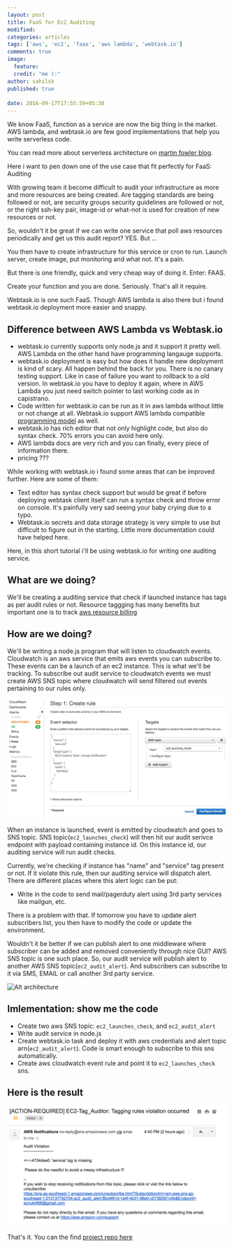 ```yaml
---
layout: post
title: FaaS for Ec2 Auditing
modified:
categories: articles
tags: ['aws', 'ec2', 'faas', 'aws lambda', 'webtask.io']
comments: true
image:
  feature: 
  credit: "me (:"
author: sahilsk
published: true

date: 2016-09-17T17:55:59+05:30
---
```


We know FaaS, function as a service are now the big thing in the market.
AWS lambda, and webtask.io are few good implementations that help you write
serverless code.

You can read more about serverless architecture on [martin fowler
blog](http://www.martinfowler.com/articles/serverless.html).


Here i want to pen down one of the use case that fit perfectly for FaaS: Auditing

With growing team it become difficult to audit your infrastructure as more and
more resources are being created. Are tagging standards are being followed or not, are
security groups security guidelines are followed or not, or the right ssh-key
pair, image-id or what-not is used for creation of new resources or not.

So, wouldn't it be great if we can write one service that poll aws resources
periodically and get us this audit report? YES. But ...

You then have to create infrastructure for this service or cron to run. Launch server,
create image, put monitoring and what not. It's a pain.

But there is one friendly, quick and very cheap way of doing it. Enter: FAAS.

Create your function and you are done. Seriously. That's all it require.  

Webtask.io is one such FaaS. Though AWS lambda is also there but i found webtask.io deployment more easier and snappy.

Difference between AWS Lambda vs Webtask.io
--------


- webtask.io currently supports only node.js and it support it pretty well. AWS
  Lambda on the other hand have programming langauge supports.
- webtask.io deployment is easy but how does it handle new deployment is kind of
  scary. All happen behind the back for you. There is no canary testing support.
  Like in case of failure you want to rollback to a old version. In
  webtask.io you have to deploy it again, where in AWS Lambda you just need
  switch pointer to last working code as in capistrano. 
- Code written for webtask.io can be run as it in aws lambda without little or
  not change at all. Webtask.io support AWS lambda compatible [programming model](https://webtask.io/docs/model) as well.
- webtask.io has rich editor that not only highlight code, but also do syntax
  check. 70% errors you can avoid here only.
- AWS lambda docs are very rich and you can finally, every piece of information
  there.
- pricing ???


While working with webtask.io i found some areas that can be improved further.
Here are some of them: 
- Text editor has syntax check support but would be great if before deploying
  webtask client itself can run a syntax check and throw error on console. It's
  painfully very sad seeing your baby crying due to a typo.
- Webtask.io secrets and data storage strategy is very simple to use but
  difficult to figure out in the starting. Little more documentation could have helped here.



Here, in this short tutorial i'll be using webtask.io for writing one auditing
service.

What are we doing?
----

We'll be creating a auditing service that check if launched instance has tags as
per audit rules or not. 
Resource taggging has many benefits but important one is to track [aws resource billing](http://docs.aws.amazon.com/AWSEC2/latest/UserGuide/Using_Tags.html#tag-resources-for-billing)


How are we doing?
-------

We'll be writing a node.js program that will listen to cloudwatch events.
Cloudwatch is an aws service that emits aws events you can subscribe to. These
events can be a launch of an ec2 instance. This is what we'll be tracking.
To subscribe out audit service to cloudwatch events we must create AWS SNS topic
where cloudwatch will send filtered out events pertaining to our rules only.

![Alt cloudwatch](/images/cloudwatch_event_rule.png)


When an instance is launched, event is emitted by cloudwatch and goes to SNS topic.
SNS topic(`ec2_launches_check`) will then hit our audit serivce endpoint with payload
containing instance id. On this instance id, our auditing service will run
audit checks.

Currently, we're checking if instance has "name" and "service" tag
present or not. If it violate this rule, then our auditing service will dispatch alert. 
There are different places where this alert logic can be put:

- Write in the code to send mail/pagerduty alert using 3rd party services like mailgun, etc.

There is a problem with that. If tomorrow you have to update alert subscribers list, you then have to modify the code or update the environment. 

Wouldn't it be better if we can publish alert to one middleware where subscriber
can be added and removed conveniently through nice GUI? AWS SNS topic is one
such place. So, our audit service will publish alert to another AWS SNS topic(`ec2_audit_alert`). And
subscribers can subscribe to it via SMS, EMAIL or call another 3rd party
service.


![Alt architecture](/images/faas_ec2_auditing.png)


Imlementation: show me the code
------


- Create two aws SNS topic: `ec2_launches_check`, and `ec2_audit_alert`
- Write audit service in node.js
- Create webtask.io task and deploy it with aws credentials and alert topic
  arn(`ec2_audit_alert`). Code is smart enough to subscribe to this sns automatically.
- Create aws cloudwatch event rule and point it to `ec2_launches_check` sns.


Here is the result
-----


![Alt audit-result](/images/audit_result.png)



That's it. You can the find [project repo
here](https://github.com/sahilsk/webtask.io-examples)
